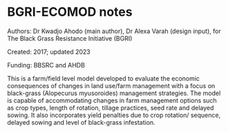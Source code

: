 # BGRI-ECOMOD notes

Authors: Dr Kwadjo Ahodo (main author), Dr Alexa Varah (design input), for The Black Grass Resistance Initiative (BGRI)

Created: 2017; updated 2023

Funding: BBSRC and AHDB

This is a farm/field level model developed to evaluate the economic consequences of changes in land use/farm management 
with a focus on black-grass (Alopecurus myusoroides) management strategies.
The model is capable of accommodating changes in farm management options such as crop types, length of rotation, tillage practices, 
seed rate and delayed sowing.
It also incorporates yield penalties due to crop rotation/ sequence, delayed sowing and level of black-grass infestation.
